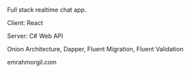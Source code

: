Full stack realtime chat app.

Client: React

Server: C# Web API

Onion Architecture, Dapper, Fluent Migration, Fluent Validation

emrahmorgil.com
